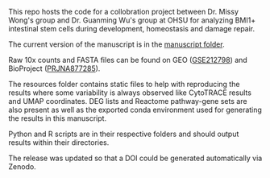 This repo hosts the code for a collobration project between Dr. Missy Wong's group and Dr. Guanming Wu's group at OHSU for analyzing BMI1+ intestinal stem cells during development, homeostasis and damage repair.

The current version of the manuscript is in the [manuscript folder](https://github.com/reactome-fi/bmi_isc_analysis/tree/main/manuscript).

Raw 10x counts and FASTA files can be found on GEO ([GSE212798](https://www.ncbi.nlm.nih.gov/geo/query/acc.cgi?acc=GSE212798)) and BioProject ([PRJNA877285](https://www.ncbi.nlm.nih.gov/bioproject/PRJNA877285)).

The resources folder contains static files to help with reproducing the results where some variability is always observed like CytoTRACE results and UMAP coordinates. DEG lists and Reactome pathway-gene sets are also present as well as the exported conda environment used for generating the results in this manuscript.

Python and R scripts are in their respective folders and should output results within their directories. 

The release was updated so that a DOI could be generated automatically via Zenodo.

